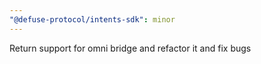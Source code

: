 ```yaml
---
"@defuse-protocol/intents-sdk": minor
---
```


Return support for omni bridge and refactor it and fix bugs
